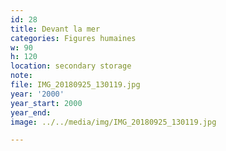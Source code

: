 ```yaml
---
id: 28
title: Devant la mer
categories: Figures humaines
w: 90
h: 120
location: secondary storage
note:
file: IMG_20180925_130119.jpg
year: '2000'
year_start: 2000
year_end:
image: ../../media/img/IMG_20180925_130119.jpg

---
```


